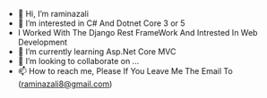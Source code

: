 - 👋 Hi, I’m raminazali
- 👀 I’m interested in C# And Dotnet Core 3 or 5 
- I Worked With The Django Rest FrameWork  And Intrested In Web Development
- 🌱 I’m currently learning Asp.Net Core MVC
- 💞️ I’m looking to collaborate on ...
- 📫 How to reach me, Please If You Leave Me The Email To (raminazali8@gmail.com)

<!---
raminazali/raminazali is a ✨ special ✨ repository because its `README.md` (this file) appears on your GitHub profile.
You can click the Preview link to take a look at your changes.
--->

